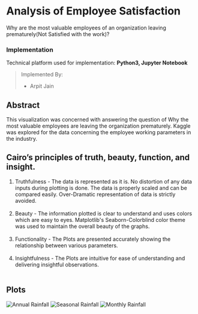 # Analysis of Employee Satisfaction
Why are the most valuable employees of an organization leaving prematurely(Not Satisfied with the work)?<br>

### Implementation
Technical platform used for implementation: **Python3, Jupyter Notebook**

> Implemented By:
> - Arpit Jain

## Abstract
This visualization was concerned with answering the question of Why the most valuable employees are leaving the organization prematurely. Kaggle was explored for the data concerning the employee working parameters in the industry.

## Cairo’s principles of truth, beauty, function, and insight.
1. Truthfulness - The data is represented as it is. No distortion of any data inputs during plotting is done. The data is properly scaled and can be compared easily. Over-Dramatic representation of data is strictly avoided. 
<br><br>
2. Beauty - The information plotted is clear to understand and uses colors which are easy to eyes. Matplotlib's Seaborn-Colorblind color theme was used to maintain the overall beauty of the graphs.
<br><br>
3. Functionality - The Plots are presented accurately showing the relationship between various parameters.
<br><br>
4. Insightfulness - The Plots are intuitive for ease of understanding and delivering insightful observations.<br><br>

## Plots
![Annual Rainfall](/images/annual.png?raw=true "Annual Rainfall")
![Seasonal Rainfall](/images/phase.png?raw=true "Seasonal Rainfall")
![Monthly Rainfall](/images/monthly.png?raw=true "Monthly Rainfall")
